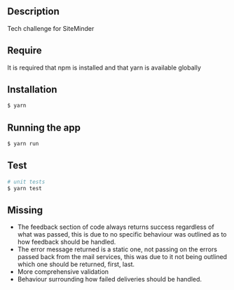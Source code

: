 ## Description

Tech challenge for SiteMinder

## Require

It is required that npm is installed and that yarn is available globally

## Installation

```bash
$ yarn
```

## Running the app

```bash
$ yarn run
```

## Test

```bash
# unit tests
$ yarn test
```

## Missing

* The feedback section of code always returns success regardless of what was passed, this is due to no specific behaviour was outlined as to how feedback should be handled.
* The error message returned is a static one, not passing on the errors passed back from the mail services, this was due to it not being outlined which one should be returned, first, last.
* More comprehensive validation
* Behaviour surrounding how failed deliveries should be handled.
